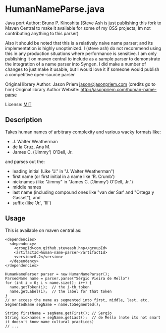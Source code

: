# HumanNameParse.java

Java port Author: Bruno P. Kinoshita
(Steve Ash is just publishing this fork to Maven Central to make it available for some of my OSS projects; Im not contributing anything to this parser)

Also it should be noted that this is a relatively naive name parser; and 
its implementation is highly unoptimized. I (steve ash) do not recommend using this in any production situations where
performance is sensitive. I am only publishing it on maven central to include as a 
sample parser to demonstrate the integration of a name parser into Syngen. I did make a number
of changes to just make it usable, but I would love it if someone would publish a competitive 
open-source parser

Original library Author: Jason Priem jason@jasonpriem.com (credits go to him)
Original library Author Website: http://jasonpriem.com/human-name-parse

License: [MIT](http://www.opensource.org/licenses/mit-license.php)

## Description
Takes human names of arbitrary complexity and various wacky formats like:

* J. Walter Weatherman 
* de la Cruz, Ana M. 
* James C. ('Jimmy') O'Dell, Jr.

and parses out the:

* leading initial (Like "J." in "J. Walter Weatherman")
* first name (or first initial in a name like 'R. Crumb')
* nicknames (like "Jimmy" in "James C. ('Jimmy') O'Dell, Jr.")
* middle names
* last name (including compound ones like "van der Sar' and "Ortega y Gasset"), and
* suffix (like 'Jr.', 'III')

## Usage
This is available on maven central as:

```
<dependencies>
  <dependency>
    <groupId>com.github.steveash.hnp</groupId>
    <artifactId>human-name-parser</artifactId>
    <version>0.2</version>
  </dependency>
</dependencies>
```

```
HumanNameParser parser = new HumanNameParser();
ParsedName name = parser.parse("Sérgio Vieira de Mello")
for (int i = 0; i < name.size(); i++) {
  name.getToken(i);  // the i-th token
  name.getLabel(i);  // the label for that token
}
// or access the name as segmented into first, middle, last, etc.
SegmentedName segName = name.toSegmented();

String firstName = segName.getFirst(); // Sergio
String nicknames = segName.getLast();  // de Mello (note its not smart it doesn't know name cultural practices) 
// ...
```
